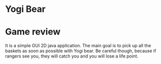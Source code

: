 # Yogi Bear

# Game review
It is a simple GUI 2D java application. The main goal is to pick up all the baskets as soon as possible with Yogi bear. Be careful though, because if rangers see you, they will catch you and you will lose a life point.
